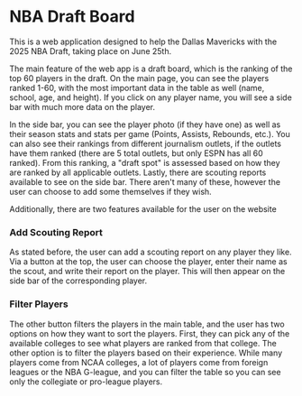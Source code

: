 # NBA Draft Board

This is a web application designed to help the Dallas Mavericks with the 2025 NBA Draft, taking place on June 25th.

The main feature of the web app is a draft board, which is the ranking of the top 60 players in the draft. On the main page, you can see the players ranked 1-60, with the most important data in the table as well (name, school, age, and height). If you click on any player name, you will see a side bar with much more data on the player.

In the side bar, you can see the player photo (if they have one) as well as their season stats and stats per game (Points, Assists, Rebounds, etc.). You can also see their rankings from different journalism outlets, if the outlets have them ranked (there are 5 total outlets, but only ESPN has all 60 ranked). From this ranking, a "draft spot" is assessed based on how they are ranked by all applicable outlets. Lastly, there are scouting reports available to see on the side bar. There aren't many of these, however the user can choose to add some themselves if they wish.


Additionally, there are two features available for the user on the website

### Add Scouting Report

As stated before, the user can add a scouting report on any player they like. Via a button at the top, the user can choose the player, enter their name as the scout, and write their report on the player. This will then appear on the side bar of the corresponding player.

### Filter Players

The other button filters the players in the main table, and the user has two options on how they want to sort the players. First, they can pick any of the available colleges to see what players are ranked from that college. The other option is to filter the players based on their experience. While many players come from NCAA colleges, a lot of players come from foreign leagues or the NBA G-league, and you can filter the table so you can see only the collegiate or pro-league players. 


